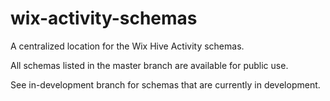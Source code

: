 wix-activity-schemas
====================

A centralized location for the Wix Hive Activity schemas.

All schemas listed in the master branch are available for public use.

See in-development branch for schemas that are currently in development.
